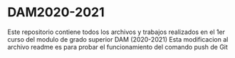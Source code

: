 # DAM2020-2021
Este repositorio contiene todos los archivos y trabajos realizados en el 1er curso del modulo
de grado superior DAM
(2020-2021)
Esta modificacion al archivo readme es para probar el funcionamiento del comando push de Git
